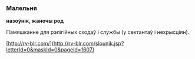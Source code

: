 ### Малельня
**назоўнік, жаночы род**

Памяшканне для рэлігійных сходаў і службы (у сектантаў і нехрысціян).

<a rel="author">[http://rv-blr.com/](http://rv-blr.com/slounik.jsp?letterId=0&maskId=0&pageId=1607)</a>

